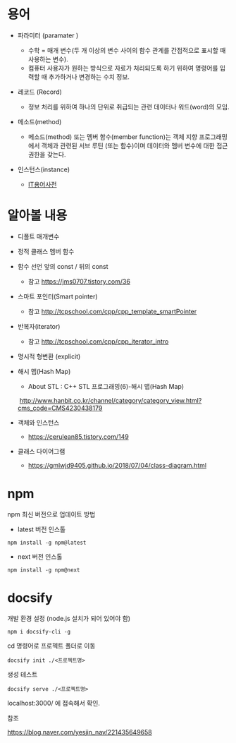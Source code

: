 # 용어

- 파라미터 (paramater )

  - 수학 = 매개 변수(두 개 이상의 변수 사이의 함수 관계를 간접적으로 표시할 때 사용하는 변수).
  - 컴퓨터 사용자가 원하는 방식으로 자료가 처리되도록 하기 위하여 명령어를 입력할 때 추가하거나 변경하는 수치 정보.
- 레코드 (Record) 

  -  정보 처리를 위하여 하나의 단위로 취급되는 관련 데이터나 워드(word)의 모임.
- 메소드(method)
  - 메소드(method) 또는 멤버 함수(member function)는 객체 지향 프로그래밍에서 객체과 관련된 서브 루틴 (또는 함수)이며 데이터와 멤버 변수에 대한 접근 권한을 갖는다.
- 인스턴스(instance)
  - [IT용어사전](https://terms.naver.com/entry.nhn?docId=856428&cid=42346&categoryId=42346)



# 알아볼 내용

- 디폴트 매개변수

- 정적 클래스 멤버 함수

- 함수 선언 앞의 const / 뒤의 const
  
  - 참고 https://jms0707.tistory.com/36
  
- 스마트 포인터(Smart pointer)
  
  - 참고 http://tcpschool.com/cpp/cpp_template_smartPointer
  
- 반복자(iterator)
  
  - 참고 http://tcpschool.com/cpp/cpp_iterator_intro
  
- 명시적 형변환 (explicit)

- 해시 맵(Hash Map)

  - About STL : C++ STL 프로그래밍(6)-해시 맵(Hash Map)

  ​       http://www.hanbit.co.kr/channel/category/category_view.html?cms_code=CMS4230438179

- 객체와 인스턴스

  - https://cerulean85.tistory.com/149
  
- 클래스 다이어그램

  - https://gmlwjd9405.github.io/2018/07/04/class-diagram.html



# npm

npm 최신 버전으로 업데이트 방법

- latest 버전 인스톨

```
npm install -g npm@latest
```

- next 버전 인스톨

```
npm install -g npm@next
```



# docsify

개발 환경 설정 (node.js 설치가 되어 있어야 함)

```
npm i docsify-cli -g
```

cd 명령어로 프로젝트 폴더로 이동

```
docsify init ./<프로젝트명>
```

생성 테스트

```
docsify serve ./<프로젝트명>
```

localhost:3000/ 에 접속해서 확인.



참조

https://blog.naver.com/yesjin_nav/221435649658